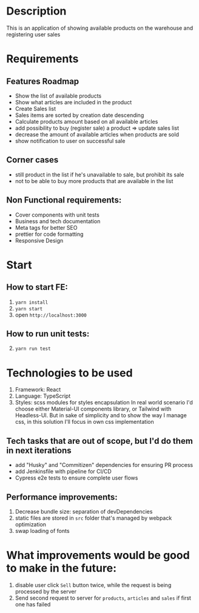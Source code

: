 # Description
This is an application of showing available products on the warehouse and registering user sales

# Requirements

## Features Roadmap
- Show the list of available products
- Show what articles are included in the product
- Create Sales list
- Sales items are sorted by creation date descending
- Calculate products amount based on all available articles
- add possibility to buy (register sale) a product => update sales list
- decrease the amount of available articles when products are sold
- show notification to user on successful sale

## Corner cases
- still product in the list if he's unavailable to sale, but prohibit its sale
- not to be able to buy more products that are available in the list

## Non Functional requirements:
- Cover components with unit tests
- Business and tech documentation
- Meta tags for better SEO
- prettier for code formatting
- Responsive Design

# Start
## How to start FE:
1. `yarn install`
2. `yarn start`
3. open `http://localhost:3000`

## How to run unit tests:
2. `yarn run test`


# Technologies to be used
1. Framework: React
2. Language: TypeScript
3. Styles: scss modules for styles encapsulation
   In real world scenario I'd choose either Material-UI components library, or Tailwind with Headless-UI.
   But in sake of simplicity and to show the way I manage css, in this solution I'll focus in own css implementation


## Tech tasks that are out of scope, but I'd do them in next iterations
- add "Husky" and "Commitizen" dependencies for ensuring PR process
- add Jenkinsfile with pipeline for CI/CD
- Cypress e2e tests to ensure complete user flows

## Performance improvements:
1. Decrease bundle size: separation of devDependencies
2. static files are stored in `src` folder that's managed by webpack optimization
3. swap loading of fonts

# What improvements would be good to make in the future:
1. disable user click `Sell` button twice, while the request is being processed by the server
2. Send second request to server for `products`, `articles` and `sales` if first one has failed
